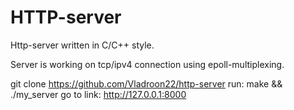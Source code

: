 # HTTP-server
 Http-server written in C/C++ style. 

Server is working on tcp/ipv4 connection using epoll-multiplexing.

git clone https://github.com/Vladroon22/http-server
run: make && ./my_server 
go to link: http://127.0.0.1:8000